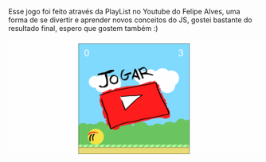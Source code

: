 
Esse jogo foi feito através da PlayList no Youtube do Felipe Alves, uma forma de se divertir e aprender novos conceitos do JS, gostei bastante do resultado final, espero que gostem também :)


![gif do jogo](https://github.com/AyrtonCosta/Jogo-com-Javascript/blob/master/yellow-ball.gif)
